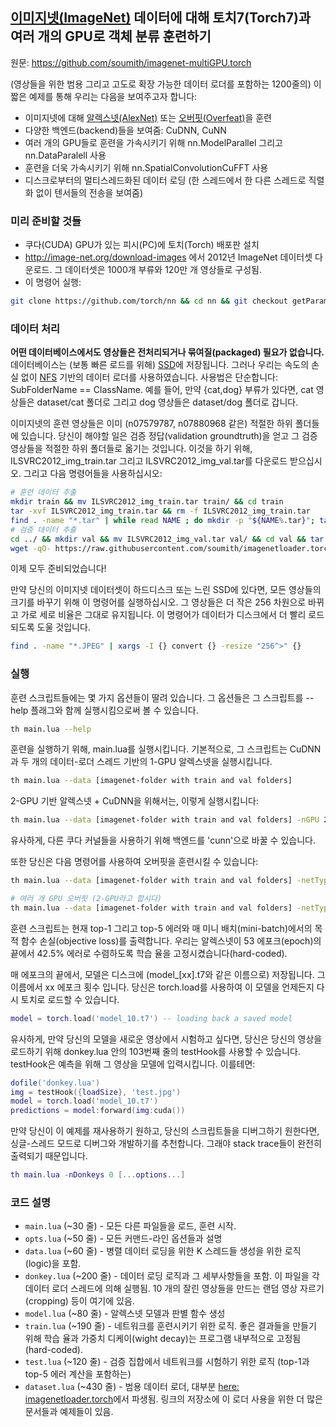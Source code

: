## [이미지넷(ImageNet)](http://image-net.org/download-images) 데이터에 대해 토치7(Torch7)과 여러 개의 GPU로 객체 분류 훈련하기

원문: https://github.com/soumith/imagenet-multiGPU.torch

(영상들을 위한 범용 그리고 고도로 확장 가능한 데이터 로더를 포함하는 1200줄의) 이 짧은 예제를 통해 우리는 다음을 보여주고자 합니다:
- 이미지넷에 대해 [알렉스넷(AlexNet)](http://papers.nips.cc/paper/4824-imagenet-classification-with-deep-convolutional-neural-networks) 또는 [오버핏(Overfeat)](http://arxiv.org/abs/1312.6229)을 훈련
- 다양한 백엔드(backend)들을 보여줌: CuDNN, CuNN
- 여러 개의 GPU들로 훈련을 가속시키기 위해 nn.ModelParallel 그리고 nn.DataParalell 사용
- 훈련을 더욱 가속시키기 위해 nn.SpatialConvolutionCuFFT 사용
- 디스크로부터의 멀티스레드화된 데이터 로딩 (한 스레드에서 한 다른 스레드로 직렬화 없이 텐서들의 전송을 보여줌)

### 미리 준비할 것들
- 쿠다(CUDA) GPU가 있는 피시(PC)에 토치(Torch) 배포판 설치
- http://image-net.org/download-images 에서 2012년 ImageNet 데이터셋 다운로드. 그 데이터셋은 1000개 부류와 120만 개 영상들로 구성됨.
- 이 명령어 실행:
```bash
git clone https://github.com/torch/nn && cd nn && git checkout getParamsByDevice && luarocks make rocks/nn-scm-1.rockspec
```

### 데이터 처리
**어떤 데이터베이스에서도 영상들은 전처리되거나 묶여질(packaged) 필요가 없습니다.** 데이터베이스는 (보통 빠른 로드를 위해) [SSD](http://ko.wikipedia.org/wiki/%EC%86%94%EB%A6%AC%EB%93%9C_%EC%8A%A4%ED%85%8C%EC%9D%B4%ED%8A%B8_%EB%93%9C%EB%9D%BC%EC%9D%B4%EB%B8%8C)에 저장됩니다. 그러나 우리는 속도의 손실 없이 [NFS](http://ko.wikipedia.org/wiki/%EB%84%A4%ED%8A%B8%EC%9B%8C%ED%81%AC_%ED%8C%8C%EC%9D%BC_%EC%8B%9C%EC%8A%A4%ED%85%9C) 기반의 데이터 로더를 사용하였습니다. 사용법은 단순합니다: SubFolderName == ClassName. 예를 들어, 만약 {cat,dog} 부류가 있다면, cat 영상들은 dataset/cat 폴더로 그리고 dog 영상들은 dataset/dog 폴더로 갑니다.

이미지넷의 훈련 영상들은 이미 (n07579787, n07880968 같은) 적절한 하위 폴더들에 있습니다. 당신이 해야할 일은 검증 정답(validation groundtruth)을 얻고 그 검증 영상들을 적절한 하위 폴더들로 옮기는 것입니다. 이것을 하기 위해, ILSVRC2012_img_train.tar 그리고 ILSVRC2012_img_val.tar를 다운로드 받으십시오. 그리고 다음 명령어들을 사용하십시오:

```bash
# 훈련 데이터 추출
mkdir train && mv ILSVRC2012_img_train.tar train/ && cd train
tar -xvf ILSVRC2012_img_train.tar && rm -f ILSVRC2012_img_train.tar
find . -name "*.tar" | while read NAME ; do mkdir -p "${NAME%.tar}"; tar -xvf "${NAME}" -C "${NAME%.tar}"; rm -f "${NAME}"; done
# 검증 데이터 추출
cd ../ && mkdir val && mv ILSVRC2012_img_val.tar val/ && cd val && tar -xvf ILSVRC2012_img_val.tar
wget -qO- https://raw.githubusercontent.com/soumith/imagenetloader.torch/master/valprep.sh | bash
```

이제 모두 준비되었습니다!

만약 당신의 이미지넷 데이터셋이 하드디스크 또는 느린 SSD에 있다면, 모든 영상들의 크기를 바꾸기 위해 이 명령어를 실행하십시오. 그 영상들은 더 작은 256 차원으로 바뀌고 가로 세로 비율은 그대로 유지됩니다. 이 명령어가 데이터가 디스크에서 더 빨리 로드되도록 도울 것입니다.

```bash
find . -name "*.JPEG" | xargs -I {} convert {} -resize "256^>" {}
```

### 실행
훈련 스크립트들에는 몇 가지 옵션들이 딸려 있습니다. 그 옵션들은 그 스크립트를 --help 플래그와 함께 실행시킴으로써 볼 수 있습니다. 
```bash
th main.lua --help
```

훈련을 실행하기 위해, main.lua를 실행시킵니다.
기본적으로, 그 스크립트는 CuDNN과 두 개의 데이터-로더 스레드 기반의 1-GPU 알렉스넷을 실행시킵니다.
```bash
th main.lua --data [imagenet-folder with train and val folders]
```

2-GPU 기반 알렉스넷 + CuDNN을 위해서는, 이렇게 실행시킵니다:
```bash
th main.lua --data [imagenet-folder with train and val folders] -nGPU 2 -backend cudnn -netType alexnet
```
유사하게, 다른 쿠다 커널들을 사용하기 위해 백엔드를 'cunn'으로 바꿀 수 있습니다. 

또한 당신은 다음 명령어를 사용하여 오버핏을 훈련시킬 수 있습니다:
```bash
th main.lua --data [imagenet-folder with train and val folders] -netType overfeat

# 여러 개 GPU 오버핏 (2-GPU라고 합시다)
th main.lua --data [imagenet-folder with train and val folders] -netType overfeat -nGPU 2
```

훈련 스크립트는 현재 top-1 그리고 top-5 에러와 매 미니 배치(mini-batch)에서의 목적 함수 손실(objective loss)를 출력합니다.
우리는 알렉스넷이 53 에포크(epoch)의 끝에서 42.5% 에러로 수렴하도록 학습 율을 고정시켰습니다(hard-coded).

매 에포크의 끝에서, 모델은 디스크에 (model_[xx].t7와 같은 이름으로) 저장됩니다. 그 이름에서 xx 에포크 횟수 입니다.
당신은 torch.load를 사용하여 이 모델을 언제든지 다시 토치로 로드할 수 있습니다.
```lua
model = torch.load('model_10.t7') -- loading back a saved model
```

유사하게, 만약 당신의 모델을 새로운 영상에서 시험하고 싶다면, 당신은 당신의 영상을 로드하기 위해 donkey.lua 안의 103번째 줄의 testHook를 사용할 수 있습니다. testHook은 예측을 위해 그 영상을 모델에 입력시킵니다. 이를테면:
```lua
dofile('donkey.lua')
img = testHook({loadSize}, 'test.jpg')
model = torch.load('model_10.t7')
predictions = model:forward(img:cuda())
```

만약 당신이 이 예제를 재사용하기 원하고, 당신의 스크립트들을 디버그하기 원한다면, 싱글-스레드 모드로 디버그와 개발하기를 추천합니다. 그래야 stack trace들이 완전히 출력되기 때문입니다.
```lua
th main.lua -nDonkeys 0 [...options...]
```

### 코드 설명
- `main.lua` (~30 줄) - 모든 다른 파일들을 로드, 훈련 시작.
- `opts.lua` (~50 줄) - 모든 커맨드-라인 옵션들과 설명
- `data.lua` (~60 줄) - 병렬 데이터 로딩을 위한 K 스레드들 생성을 위한 로직(logic)을 포함.
- `donkey.lua` (~200 줄) - 데이터 로딩 로직과 그 세부사항들을 포함. 이 파일을 각 데이터 로더 스레드에 의해 실행됨. 10 개의 잘린 영상들을 만드는 랜덤 영상 자르기(cropping) 등이 여기에 있음.
- `model.lua` (~80 줄) - 알렉스넷 모델과 판별 함수 생성
- `train.lua` (~190 줄) - 네트워크를 훈련시키기 위한 로직. 좋은 결과들을 만들기 위해 학습 율과 가중치 디케이(wight decay)는 프로그램 내부적으로 고정됨(hard-coded).
- `test.lua` (~120 줄) - 검증 집합에서 네트워크를 시험하기 위한 로직 (top-1과 top-5 에러 계산을 포함하는)
- `dataset.lua` (~430 줄) - 범용 데이터 로더, 대부분 [here: imagenetloader.torch](https://github.com/soumith/imagenetloader.torch)에서 파생됨. 링크의 저장소에 이 로더 사용을 위한 더 많은 문서들과 예제들이 있음.
